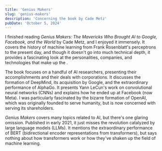 ```yaml
---
title: 'Genius Makers'
slug: 'genius-makers'
description: 'Concerning the book by Cade Metz'
pubDate: 'October 5, 2024'
---
```

I finished reading *Genius Makers: The Mavericks Who Brought AI to Google, Facebook, and the World* by Cade Metz, and I enjoyed it immensely. It covers the history of machine learning from Frank Rosenblatt's perceptrons to the present day, and though it doesn't go into much technical depth, it provides a fascinating look at the personalities, companies, and technologies that make up the . 

The book focuses on a handful of AI researchers, presenting their accomplishments and their deals with corporations. It discusses the formation of DeepMind, its acquisition by Google, and the extraordinary performance of AlphaGo. It presents Yann LeCun's work on convolutional neural networks (CNNs) and explains how he ended up at Facebook (now Meta). I was particularly fascinated by the bizarre formation of OpenAI, which was originally founded to serve humanity, but is now concerned with serving its shareholders.

*Genius Makers* covers many topics related to AI, but there's one glaring omission. Published in early 2021, it just misses the revolution catalyzed by large language models (LLMs). It mentions the extraordinary performance of BERT (bidirectional encoder representations from transformers), but says nothing about how transformers work or how they've shaken up the field of machine learning. 